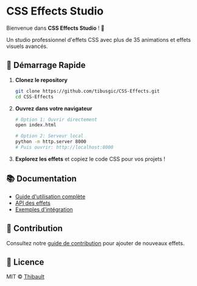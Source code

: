 # CSS Effects Studio

Bienvenue dans **CSS Effects Studio** ! 🎨

Un studio professionnel d'effets CSS avec plus de 35 animations et effets visuels avancés.

## 🚀 Démarrage Rapide

1. **Clonez le repository**
   ```bash
   git clone https://github.com/tibusgic/CSS-Effects.git
   cd CSS-Effects
   ```

2. **Ouvrez dans votre navigateur**
   ```bash
   # Option 1: Ouvrir directement
   open index.html
   
   # Option 2: Serveur local
   python -m http.server 8000
   # Puis ouvrir: http://localhost:8000
   ```

3. **Explorez les effets** et copiez le code CSS pour vos projets !

## 📚 Documentation

- [Guide d'utilisation complète](docs/USAGE.md)
- [API des effets](docs/API.md)
- [Exemples d'intégration](docs/EXAMPLES.md)

## 🤝 Contribution

Consultez notre [guide de contribution](CONTRIBUTING.md) pour ajouter de nouveaux effets.

## 📄 Licence

MIT © [Thibault](https://github.com/tibusgic)
